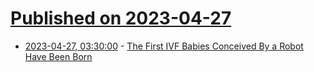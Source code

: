 # [Published on 2023-04-27](index.md)

* [2023-04-27, 03:30:00](https://hardware.slashdot.org/story/23/04/26/2242224/the-first-ivf-babies-conceived-by-a-robot-have-been-born?utm_source=rss1.0mainlinkanon&utm_medium=feed) - [The First IVF Babies Conceived By a Robot Have Been Born](https://hardware.slashdot.org/story/23/04/26/2242224/the-first-ivf-babies-conceived-by-a-robot-have-been-born?utm_source=rss1.0mainlinkanon&utm_medium=feed)
